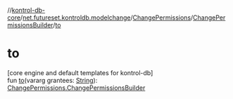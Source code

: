 //[kontrol-db-core](../../../../index.md)/[net.futureset.kontroldb.modelchange](../../index.md)/[ChangePermissions](../index.md)/[ChangePermissionsBuilder](index.md)/[to](to.md)

# to

[core engine and default templates for kontrol-db]\
fun [to](to.md)(vararg grantees: [String](https://kotlinlang.org/api/latest/jvm/stdlib/kotlin/-string/index.html)): [ChangePermissions.ChangePermissionsBuilder](index.md)
